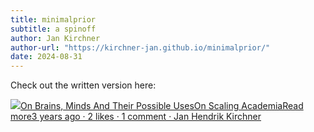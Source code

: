 ```yaml
---
title: minimalprior
subtitle: a spinoff
author: Jan Kirchner
author-url: "https://kirchner-jan.github.io/minimalprior/"
date: 2024-08-31
---
```


Check out the written version here:

[![](https://substackcdn.com/image/fetch/w_56,c_limit,f_auto,q_auto:good,fl_progressive:steep/https%3A%2F%2Fbucketeer-e05bbc84-baa3-437e-9518-adb32be77984.s3.amazonaws.com%2Fpublic%2Fimages%2F3c853a3b-98b1-478d-b392-7c3bd57af339_1280x1280.png)On Brains, Minds And Their Possible UsesOn Scaling AcademiaRead more3 years ago · 2 likes · 1 comment · Jan Hendrik Kirchner](https://kirchner-jan.github.io/minimalprior/posts/universalprior/on-scaling-academia?utm_source=substack&utm_campaign=post_embed&utm_medium=web)
